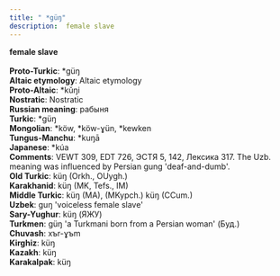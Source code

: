 ```yaml
---
title: " *güŋ"
description:  female slave
---
```

<p data-pagefind-weight="0.5">
<strong> female slave</strong><br><br>
<strong>Proto-Turkic</strong>:  *güŋ<br>
<strong>Altaic etymology</strong>:  Altaic etymology<br>
<strong> Proto-Altaic</strong>:  *kŭŋi<br>
<strong>Nostratic</strong>:  Nostratic<br>
<strong>Russian meaning</strong>:  рабыня<br>
<strong>Turkic</strong>:  *güŋ<br>
<strong>Mongolian</strong>:  *köw, *köw-ɣün, *kewken<br>
<strong>Tungus-Manchu</strong>:  *kuŋā<br>
<strong>Japanese</strong>:  *kúa<br>
<strong>Comments</strong>:  VEWT 309, EDT 726, ЭСТЯ 5, 142, Лексика 317. The Uzb. meaning was influenced by Persian gung 'deaf-and-dumb'.<br>
<strong>Old Turkic</strong>:  küŋ (Orkh., OUygh.)<br>
<strong>Karakhanid</strong>:  küŋ (MK, Tefs., IM)<br>
<strong>Middle Turkic</strong>:  küŋ (MA), (MKypch.) küŋ (CCum.)<br>
<strong>Uzbek</strong>:  guŋ 'voiceless female slave'<br>
<strong>Sary-Yughur</strong>:  küŋ (ЯЖУ)<br>
<strong>Turkmen</strong>:  güŋ 'a Turkmani born from a Persian woman' (Буд.)<br>
<strong>Chuvash</strong>:  xъr-ɣъm<br>
<strong>Kirghiz</strong>:  küŋ<br>
<strong>Kazakh</strong>:  küŋ<br>
<strong>Karakalpak</strong>:  küŋ<br>

</p>
